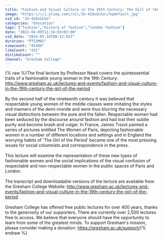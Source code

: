 ```yaml
---
title: "Fashion and Visual Culture in the 19th Century: The Girl of the Period - Professor Lynda Nead"
image: "https:\/\/i.ytimg.com\/vi\/JU-428sULho\/hqdefault.jpg"
vid_id: "JU-428sULho"
categories: "Education"
tags: ["fashion","history of fashion","london fashion"]
date: "2022-04-09T11:34:55+03:00"
vid_date: "2014-05-14T08:12:02Z"
duration: "PT53M6S"
viewcount: "45489"
likeCount: "431"
dislikeCount: ""
channel: "Gresham College"
---
```

{% raw %}The final lecture by Professor Nead covers the quintessential traits of a fashionable young woman in the 19th Century: <a rel="nofollow" target="blank" href="http://www.gresham.ac.uk/lectures-and-events/fashion-and-visual-culture-in-the-19th-century-the-girl-of-the-period">http://www.gresham.ac.uk/lectures-and-events/fashion-and-visual-culture-in-the-19th-century-the-girl-of-the-period</a><br /><br />By the second half of the nineteenth century it was believed that respectable young women of the middle classes were imitating the styles and manners of the demi-monde and were thus blurring the necessary visual distinctions between the pure and the fallen. Respectable women had been seduced by the discourse around fashion and had lost their subtle purity and become brash and vulgar. In France, James Tissot painted a series of pictures entitled The Women of Paris, depicting fashionable women in a number of different locations and settings and in England the worrying habits of 'The Girl of the Period' became one of the most pressing issues for social columnists and correspondence in the press.<br /><br />This lecture will examine the representation of these new types of fashionable women and the social implications of the visual confusion of respectable and non-respectable women in the public spaces of Paris and London.<br /><br />The transcript and downloadable versions of the lecture are available from the Gresham College Website: <a rel="nofollow" target="blank" href="http://www.gresham.ac.uk/lectures-and-events/fashion-and-visual-culture-in-the-19th-century-the-girl-of-the-period">http://www.gresham.ac.uk/lectures-and-events/fashion-and-visual-culture-in-the-19th-century-the-girl-of-the-period</a><br /><br />Gresham College has offered free public lectures for over 400 years, thanks to the generosity of our supporters. There are currently over 2,500 lectures free to access. We believe that everyone should have the opportunity to learn from some of the greatest minds. To support Gresham's mission, please consider making a donation: <a rel="nofollow" target="blank" href="https://gresham.ac.uk/support/">https://gresham.ac.uk/support/</a>{% endraw %}
